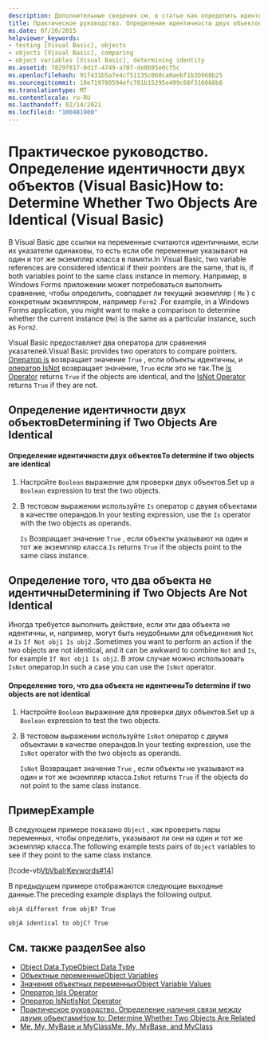```yaml
---
description: Дополнительные сведения см. в статье как определить идентичность двух объектов (Visual Basic)
title: Практическое руководство. Определение идентичности двух объектов
ms.date: 07/20/2015
helpviewer_keywords:
- testing [Visual Basic], objects
- objects [Visual Basic], comparing
- object variables [Visual Basic], determining identity
ms.assetid: 7829f817-0d1f-4749-a707-de0b95e0cf5c
ms.openlocfilehash: 91f431b5a7e4cf51135c060ca0aebf1b3b968b25
ms.sourcegitcommit: 10e719780594efc781b15295e499c66f316068b8
ms.translationtype: MT
ms.contentlocale: ru-RU
ms.lasthandoff: 02/14/2021
ms.locfileid: "100481900"
---
```

# <a name="how-to-determine-whether-two-objects-are-identical-visual-basic"></a><span data-ttu-id="06805-103">Практическое руководство. Определение идентичности двух объектов (Visual Basic)</span><span class="sxs-lookup"><span data-stu-id="06805-103">How to: Determine Whether Two Objects Are Identical (Visual Basic)</span></span>

<span data-ttu-id="06805-104">В Visual Basic две ссылки на переменные считаются идентичными, если их указатели одинаковы, то есть если обе переменные указывают на один и тот же экземпляр класса в памяти.</span><span class="sxs-lookup"><span data-stu-id="06805-104">In Visual Basic, two variable references are considered identical if their pointers are the same, that is, if both variables point to the same class instance in memory.</span></span> <span data-ttu-id="06805-105">Например, в Windows Forms приложении может потребоваться выполнить сравнение, чтобы определить, совпадает ли текущий экземпляр ( `Me` ) с конкретным экземпляром, например `Form2` .</span><span class="sxs-lookup"><span data-stu-id="06805-105">For example, in a Windows Forms application, you might want to make a comparison to determine whether the current instance (`Me`) is the same as a particular instance, such as `Form2`.</span></span>  
  
 <span data-ttu-id="06805-106">Visual Basic предоставляет два оператора для сравнения указателей.</span><span class="sxs-lookup"><span data-stu-id="06805-106">Visual Basic provides two operators to compare pointers.</span></span> <span data-ttu-id="06805-107">[Оператор is](../../../language-reference/operators/is-operator.md) возвращает значение `True` , если объекты идентичны, и [оператор IsNot](../../../language-reference/operators/isnot-operator.md) возвращает значение, `True` если это не так.</span><span class="sxs-lookup"><span data-stu-id="06805-107">The [Is Operator](../../../language-reference/operators/is-operator.md) returns `True` if the objects are identical, and the [IsNot Operator](../../../language-reference/operators/isnot-operator.md) returns `True` if they are not.</span></span>  
  
## <a name="determining-if-two-objects-are-identical"></a><span data-ttu-id="06805-108">Определение идентичности двух объектов</span><span class="sxs-lookup"><span data-stu-id="06805-108">Determining if Two Objects Are Identical</span></span>  
  
#### <a name="to-determine-if-two-objects-are-identical"></a><span data-ttu-id="06805-109">Определение идентичности двух объектов</span><span class="sxs-lookup"><span data-stu-id="06805-109">To determine if two objects are identical</span></span>  
  
1. <span data-ttu-id="06805-110">Настройте `Boolean` выражение для проверки двух объектов.</span><span class="sxs-lookup"><span data-stu-id="06805-110">Set up a `Boolean` expression to test the two objects.</span></span>  
  
2. <span data-ttu-id="06805-111">В тестовом выражении используйте `Is` оператор с двумя объектами в качестве операндов.</span><span class="sxs-lookup"><span data-stu-id="06805-111">In your testing expression, use the `Is` operator with the two objects as operands.</span></span>  
  
     <span data-ttu-id="06805-112">`Is` Возвращает значение `True` , если объекты указывают на один и тот же экземпляр класса.</span><span class="sxs-lookup"><span data-stu-id="06805-112">`Is` returns `True` if the objects point to the same class instance.</span></span>  
  
## <a name="determining-if-two-objects-are-not-identical"></a><span data-ttu-id="06805-113">Определение того, что два объекта не идентичны</span><span class="sxs-lookup"><span data-stu-id="06805-113">Determining if Two Objects Are Not Identical</span></span>  

 <span data-ttu-id="06805-114">Иногда требуется выполнить действие, если эти два объекта не идентичны, и, например, могут быть неудобными для объединения `Not` и `Is` `If Not obj1 Is obj2` .</span><span class="sxs-lookup"><span data-stu-id="06805-114">Sometimes you want to perform an action if the two objects are not identical, and it can be awkward to combine `Not` and `Is`, for example `If Not obj1 Is obj2`.</span></span> <span data-ttu-id="06805-115">В этом случае можно использовать `IsNot` оператор.</span><span class="sxs-lookup"><span data-stu-id="06805-115">In such a case you can use the `IsNot` operator.</span></span>  
  
#### <a name="to-determine-if-two-objects-are-not-identical"></a><span data-ttu-id="06805-116">Определение того, что два объекта не идентичны</span><span class="sxs-lookup"><span data-stu-id="06805-116">To determine if two objects are not identical</span></span>  
  
1. <span data-ttu-id="06805-117">Настройте `Boolean` выражение для проверки двух объектов.</span><span class="sxs-lookup"><span data-stu-id="06805-117">Set up a `Boolean` expression to test the two objects.</span></span>  
  
2. <span data-ttu-id="06805-118">В тестовом выражении используйте `IsNot` оператор с двумя объектами в качестве операндов.</span><span class="sxs-lookup"><span data-stu-id="06805-118">In your testing expression, use the `IsNot` operator with the two objects as operands.</span></span>  
  
     <span data-ttu-id="06805-119">`IsNot` Возвращает значение `True` , если объекты не указывают на один и тот же экземпляр класса.</span><span class="sxs-lookup"><span data-stu-id="06805-119">`IsNot` returns `True` if the objects do not point to the same class instance.</span></span>  
  
## <a name="example"></a><span data-ttu-id="06805-120">Пример</span><span class="sxs-lookup"><span data-stu-id="06805-120">Example</span></span>  

 <span data-ttu-id="06805-121">В следующем примере показано `Object` , как проверить пары переменных, чтобы определить, указывают ли они на один и тот же экземпляр класса.</span><span class="sxs-lookup"><span data-stu-id="06805-121">The following example tests pairs of `Object` variables to see if they point to the same class instance.</span></span>  
  
 [!code-vb[VbVbalrKeywords#14](~/samples/snippets/visualbasic/VS_Snippets_VBCSharp/VbVbalrKeywords/VB/class7.vb#14)]  
  
 <span data-ttu-id="06805-122">В предыдущем примере отображаются следующие выходные данные.</span><span class="sxs-lookup"><span data-stu-id="06805-122">The preceding example displays the following output.</span></span>  
  
 `objA different from objB? True`  
  
 `objA identical to objC? True`  
  
## <a name="see-also"></a><span data-ttu-id="06805-123">См. также раздел</span><span class="sxs-lookup"><span data-stu-id="06805-123">See also</span></span>

- [<span data-ttu-id="06805-124">Object Data Type</span><span class="sxs-lookup"><span data-stu-id="06805-124">Object Data Type</span></span>](../../../language-reference/data-types/object-data-type.md)
- [<span data-ttu-id="06805-125">Объектные переменные</span><span class="sxs-lookup"><span data-stu-id="06805-125">Object Variables</span></span>](object-variables.md)
- [<span data-ttu-id="06805-126">Значения объектных переменных</span><span class="sxs-lookup"><span data-stu-id="06805-126">Object Variable Values</span></span>](object-variable-values.md)
- [<span data-ttu-id="06805-127">Оператор Is</span><span class="sxs-lookup"><span data-stu-id="06805-127">Is Operator</span></span>](../../../language-reference/operators/is-operator.md)
- [<span data-ttu-id="06805-128">Оператор IsNot</span><span class="sxs-lookup"><span data-stu-id="06805-128">IsNot Operator</span></span>](../../../language-reference/operators/isnot-operator.md)
- [<span data-ttu-id="06805-129">Практическое руководство. Определение наличия связи между двумя объектами</span><span class="sxs-lookup"><span data-stu-id="06805-129">How to: Determine Whether Two Objects Are Related</span></span>](how-to-determine-whether-two-objects-are-related.md)
- [<span data-ttu-id="06805-130">Me, My, MyBase и MyClass</span><span class="sxs-lookup"><span data-stu-id="06805-130">Me, My, MyBase, and MyClass</span></span>](../../program-structure/me-my-mybase-and-myclass.md)
